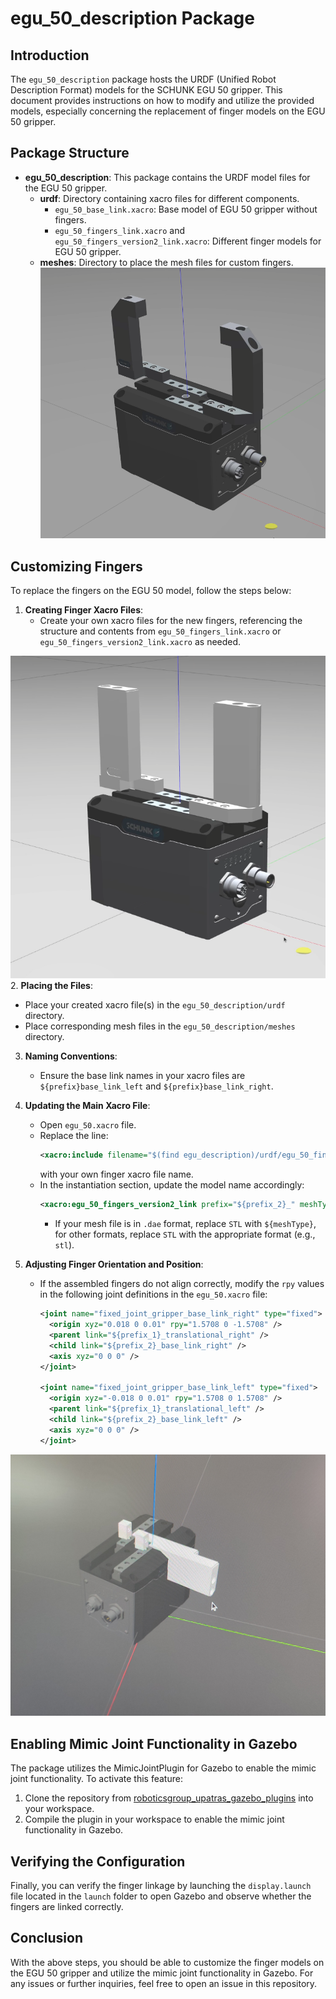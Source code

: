 # egu_50_description Package


## Introduction

The `egu_50_description` package hosts the URDF (Unified Robot Description Format) models for the SCHUNK EGU 50 gripper. This document provides instructions on how to modify and utilize the provided models, especially concerning the replacement of finger models on the EGU 50 gripper.

## Package Structure

- **egu_50_description**: This package contains the URDF model files for the EGU 50 gripper.
  - **urdf**: Directory containing xacro files for different components.
    - `egu_50_base_link.xacro`: Base model of EGU 50 gripper without fingers.
    - `egu_50_fingers_link.xacro` and `egu_50_fingers_version2_link.xacro`: Different finger models for EGU 50 gripper.
  - **meshes**: Directory to place the mesh files for custom fingers.
![EGU 50 with egu_50_fingers_link.xacro in Gazebo](images/EGU_50_version_1.png)       
## Customizing Fingers

To replace the fingers on the EGU 50 model, follow the steps below:

1. **Creating Finger Xacro Files**:
   - Create your own xacro files for the new fingers, referencing the structure and contents from `egu_50_fingers_link.xacro` or `egu_50_fingers_version2_link.xacro` as needed.

![EGU 50 with egu_50_fingers_version2_link.xacro in Gazebo](images/EGU_50_version_2.png)   
2. **Placing the Files**:
   - Place your created xacro file(s) in the `egu_50_description/urdf` directory.
   - Place corresponding mesh files in the `egu_50_description/meshes` directory.

3. **Naming Conventions**:
   - Ensure the base link names in your xacro files are `${prefix}base_link_left` and `${prefix}base_link_right`.

4. **Updating the Main Xacro File**:
   - Open `egu_50.xacro` file.
   - Replace the line:
     ```xml
     <xacro:include filename="$(find egu_description)/urdf/egu_50_fingers_version2_link.xacro"/>
     ```
     with your own finger xacro file name.
   - In the instantiation section, update the model name accordingly:
     ```xml
     <xacro:egu_50_fingers_version2_link prefix="${prefix_2}_" meshType="STL" />
     ```
     - If your mesh file is in `.dae` format, replace `STL` with `${meshType}`, for other formats, replace `STL` with the appropriate format (e.g., `stl`).

5. **Adjusting Finger Orientation and Position**:
   - If the assembled fingers do not align correctly, modify the `rpy` values in the following joint definitions in the `egu_50.xacro` file:
     ```xml
     <joint name="fixed_joint_gripper_base_link_right" type="fixed">
       <origin xyz="0.018 0 0.01" rpy="1.5708 0 -1.5708" />
       <parent link="${prefix_1}_translational_right" />
       <child link="${prefix_2}_base_link_right" />
       <axis xyz="0 0 0" />
     </joint>

     <joint name="fixed_joint_gripper_base_link_left" type="fixed">
       <origin xyz="-0.018 0 0.01" rpy="1.5708 0 1.5708" />
       <parent link="${prefix_1}_translational_left" />
       <child link="${prefix_2}_base_link_left" />
       <axis xyz="0 0 0" />
     </joint>
     ```

![Incorrect Orientation of egu_50_fingers_version2_link.xacro in Gazebo](images/EGU_50_misaligned.jpg)
## Enabling Mimic Joint Functionality in Gazebo

The package utilizes the MimicJointPlugin for Gazebo to enable the mimic joint functionality. To activate this feature:

1. Clone the repository from [roboticsgroup_upatras_gazebo_plugins](https://github.com/roboticsgroup/roboticsgroup_upatras_gazebo_plugins.git) into your workspace.
2. Compile the plugin in your workspace to enable the mimic joint functionality in Gazebo.

## Verifying the Configuration

Finally, you can verify the finger linkage by launching the `display.launch` file located in the `launch` folder to open Gazebo and observe whether the fingers are linked correctly.


## Conclusion

With the above steps, you should be able to customize the finger models on the EGU 50 gripper and utilize the mimic joint functionality in Gazebo. For any issues or further inquiries, feel free to open an issue in this repository.
